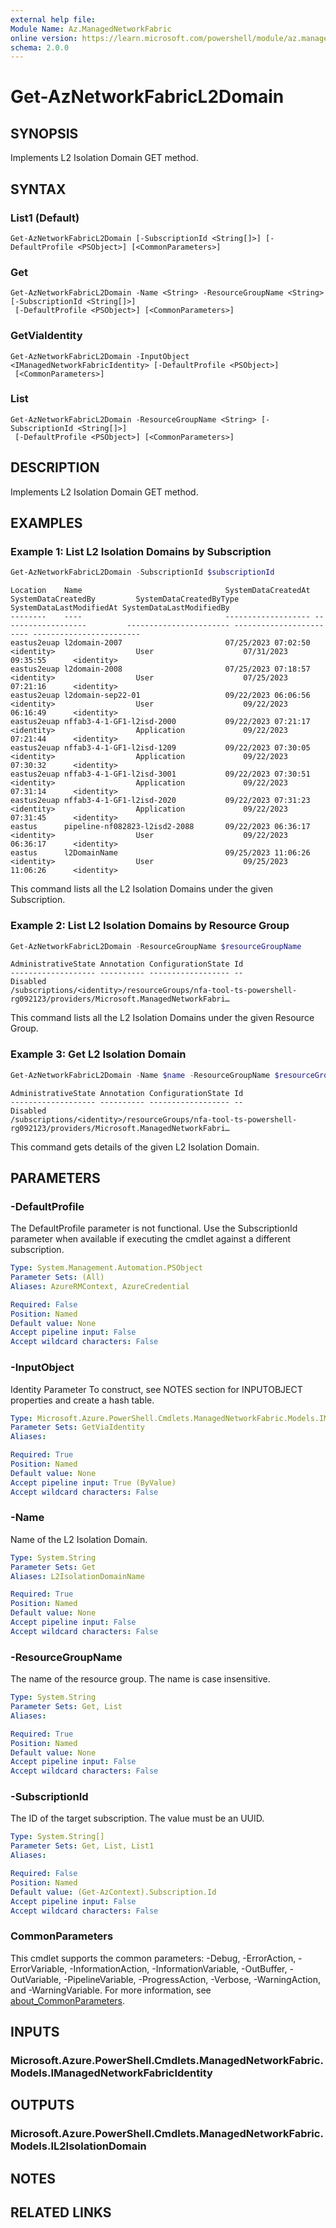 ```yaml
---
external help file:
Module Name: Az.ManagedNetworkFabric
online version: https://learn.microsoft.com/powershell/module/az.managednetworkfabric/get-aznetworkfabricl2domain
schema: 2.0.0
---
```


# Get-AzNetworkFabricL2Domain

## SYNOPSIS
Implements L2 Isolation Domain GET method.

## SYNTAX

### List1 (Default)
```
Get-AzNetworkFabricL2Domain [-SubscriptionId <String[]>] [-DefaultProfile <PSObject>] [<CommonParameters>]
```

### Get
```
Get-AzNetworkFabricL2Domain -Name <String> -ResourceGroupName <String> [-SubscriptionId <String[]>]
 [-DefaultProfile <PSObject>] [<CommonParameters>]
```

### GetViaIdentity
```
Get-AzNetworkFabricL2Domain -InputObject <IManagedNetworkFabricIdentity> [-DefaultProfile <PSObject>]
 [<CommonParameters>]
```

### List
```
Get-AzNetworkFabricL2Domain -ResourceGroupName <String> [-SubscriptionId <String[]>]
 [-DefaultProfile <PSObject>] [<CommonParameters>]
```

## DESCRIPTION
Implements L2 Isolation Domain GET method.

## EXAMPLES

### Example 1: List L2 Isolation Domains by Subscription
```powershell
Get-AzNetworkFabricL2Domain -SubscriptionId $subscriptionId
```

```output
Location    Name                                SystemDataCreatedAt SystemDataCreatedBy         SystemDataCreatedByType SystemDataLastModifiedAt SystemDataLastModifiedBy
--------    ----                                ------------------- -------------------         ----------------------- ------------------------ ------------------------
eastus2euap l2domain-2007                       07/25/2023 07:02:50 <identity>                  User                    07/31/2023 09:35:55      <identity>
eastus2euap l2domain-2008                       07/25/2023 07:18:57 <identity>                  User                    07/25/2023 07:21:16      <identity>
eastus2euap l2domain-sep22-01                   09/22/2023 06:06:56 <identity>                  User                    09/22/2023 06:16:49      <identity>
eastus2euap nffab3-4-1-GF1-l2isd-2000           09/22/2023 07:21:17 <identity>                  Application             09/22/2023 07:21:44      <identity>
eastus2euap nffab3-4-1-GF1-l2isd-1209           09/22/2023 07:30:05 <identity>                  Application             09/22/2023 07:30:32      <identity>
eastus2euap nffab3-4-1-GF1-l2isd-3001           09/22/2023 07:30:51 <identity>                  Application             09/22/2023 07:31:14      <identity>
eastus2euap nffab3-4-1-GF1-l2isd-2020           09/22/2023 07:31:23 <identity>                  Application             09/22/2023 07:31:45      <identity>
eastus      pipeline-nf082823-l2isd2-2088       09/22/2023 06:36:17 <identity>                  User                    09/22/2023 06:36:17      <identity>
eastus      l2DomainName                        09/25/2023 11:06:26 <identity>                  User                    09/25/2023 11:06:26      <identity>
```

This command lists all the L2 Isolation Domains under the given Subscription.

### Example 2: List L2 Isolation Domains by Resource Group
```powershell
Get-AzNetworkFabricL2Domain -ResourceGroupName $resourceGroupName
```

```output
AdministrativeState Annotation ConfigurationState Id
------------------- ---------- ------------------ --
Disabled                                          /subscriptions/<identity>/resourceGroups/nfa-tool-ts-powershell-rg092123/providers/Microsoft.ManagedNetworkFabri…
```

This command lists all the L2 Isolation Domains under the given Resource Group.

### Example 3: Get L2 Isolation Domain
```powershell
Get-AzNetworkFabricL2Domain -Name $name -ResourceGroupName $resourceGroupName
```

```output
AdministrativeState Annotation ConfigurationState Id
------------------- ---------- ------------------ --
Disabled                                          /subscriptions/<identity>/resourceGroups/nfa-tool-ts-powershell-rg092123/providers/Microsoft.ManagedNetworkFabri…
```

This command gets details of the given L2 Isolation Domain.

## PARAMETERS

### -DefaultProfile
The DefaultProfile parameter is not functional.
Use the SubscriptionId parameter when available if executing the cmdlet against a different subscription.

```yaml
Type: System.Management.Automation.PSObject
Parameter Sets: (All)
Aliases: AzureRMContext, AzureCredential

Required: False
Position: Named
Default value: None
Accept pipeline input: False
Accept wildcard characters: False
```

### -InputObject
Identity Parameter
To construct, see NOTES section for INPUTOBJECT properties and create a hash table.

```yaml
Type: Microsoft.Azure.PowerShell.Cmdlets.ManagedNetworkFabric.Models.IManagedNetworkFabricIdentity
Parameter Sets: GetViaIdentity
Aliases:

Required: True
Position: Named
Default value: None
Accept pipeline input: True (ByValue)
Accept wildcard characters: False
```

### -Name
Name of the L2 Isolation Domain.

```yaml
Type: System.String
Parameter Sets: Get
Aliases: L2IsolationDomainName

Required: True
Position: Named
Default value: None
Accept pipeline input: False
Accept wildcard characters: False
```

### -ResourceGroupName
The name of the resource group.
The name is case insensitive.

```yaml
Type: System.String
Parameter Sets: Get, List
Aliases:

Required: True
Position: Named
Default value: None
Accept pipeline input: False
Accept wildcard characters: False
```

### -SubscriptionId
The ID of the target subscription.
The value must be an UUID.

```yaml
Type: System.String[]
Parameter Sets: Get, List, List1
Aliases:

Required: False
Position: Named
Default value: (Get-AzContext).Subscription.Id
Accept pipeline input: False
Accept wildcard characters: False
```

### CommonParameters
This cmdlet supports the common parameters: -Debug, -ErrorAction, -ErrorVariable, -InformationAction, -InformationVariable, -OutBuffer, -OutVariable, -PipelineVariable, -ProgressAction, -Verbose, -WarningAction, and -WarningVariable. For more information, see [about_CommonParameters](http://go.microsoft.com/fwlink/?LinkID=113216).

## INPUTS

### Microsoft.Azure.PowerShell.Cmdlets.ManagedNetworkFabric.Models.IManagedNetworkFabricIdentity

## OUTPUTS

### Microsoft.Azure.PowerShell.Cmdlets.ManagedNetworkFabric.Models.IL2IsolationDomain

## NOTES

## RELATED LINKS
